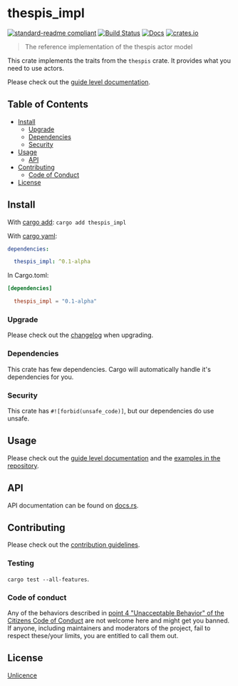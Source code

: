 # thespis_impl

[![standard-readme compliant](https://img.shields.io/badge/readme%20style-standard-brightgreen.svg?style=flat-square)](https://github.com/RichardLitt/standard-readme)
[![Build Status](https://api.travis-ci.org/najamelan/thespis_impl.svg?branch=release)](https://travis-ci.org/najamelan/thespis_impl)
[![Docs](https://docs.rs/thespis_impl/badge.svg)](https://docs.rs/thespis_impl)
[![crates.io](https://img.shields.io/crates/v/thespis_impl.svg)](https://crates.io/crates/thespis_impl)


> The reference implementation of the thespis actor model

This crate implements the traits from the `thespis` crate. It provides what you need to use actors.

Please check out the [guide level documentation](https://thespis-rs.github.io/thespis_guide/).


## Table of Contents

- [Install](#install)
   - [Upgrade](#upgrade)
   - [Dependencies](#dependencies)
   - [Security](#security)
- [Usage](#usage)
   - [API](#api)
- [Contributing](#contributing)
   - [Code of Conduct](#code-of-conduct)
- [License](#license)


## Install
With [cargo add](https://github.com/killercup/cargo-edit):
`cargo add thespis_impl`

With [cargo yaml](https://gitlab.com/storedbox/cargo-yaml):
```yaml
dependencies:

  thespis_impl: ^0.1-alpha
```

In Cargo.toml:
```toml
[dependencies]

  thespis_impl = "0.1-alpha"
```

### Upgrade

Please check out the [changelog](https://github.com/thespis-rs/thespis_impl/blob/release/CHANGELOG.md) when upgrading.


### Dependencies

This crate has few dependencies. Cargo will automatically handle it's dependencies for you.


### Security

This crate has `#![forbid(unsafe_code)]`, but our dependencies do use unsafe.


## Usage

Please check out the [guide level documentation](https://thespis-rs.github.io/thespis_guide/) and the [examples in the repository](https://github.com/thespis-rs/thespis_impl/blob/release/examples).

## API

API documentation can be found on [docs.rs](https://docs.rs/thespis_impl).


## Contributing

Please check out the [contribution guidelines](https://github.com/thespis-rs/thespis_impl/blob/release/CONTRIBUTING.md).


### Testing

`cargo test --all-features`.


### Code of conduct

Any of the behaviors described in [point 4 "Unacceptable Behavior" of the Citizens Code of Conduct](https://github.com/stumpsyn/policies/blob/release/citizen_code_of_conduct.md#4-unacceptable-behavior) are not welcome here and might get you banned. If anyone, including maintainers and moderators of the project, fail to respect these/your limits, you are entitled to call them out.

## License

[Unlicence](https://unlicense.org/)
